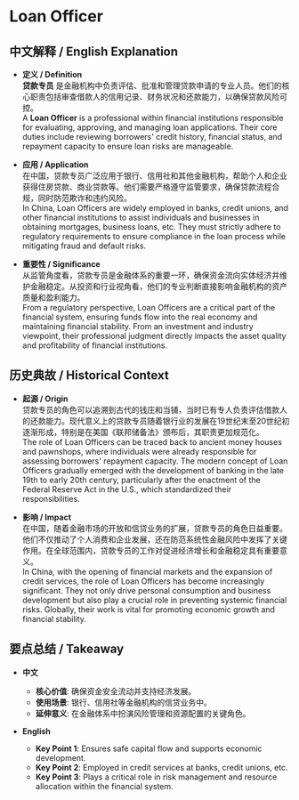# Loan Officer

## 中文解释 / English Explanation

* **定义 / Definition**  
  **贷款专员** 是金融机构中负责评估、批准和管理贷款申请的专业人员。他们的核心职责包括审查借款人的信用记录、财务状况和还款能力，以确保贷款风险可控。  
  A **Loan Officer** is a professional within financial institutions responsible for evaluating, approving, and managing loan applications. Their core duties include reviewing borrowers' credit history, financial status, and repayment capacity to ensure loan risks are manageable.

* **应用 / Application**  
  在中国，贷款专员广泛应用于银行、信用社和其他金融机构，帮助个人和企业获得住房贷款、商业贷款等。他们需要严格遵守监管要求，确保贷款流程合规，同时防范欺诈和违约风险。  
  In China, Loan Officers are widely employed in banks, credit unions, and other financial institutions to assist individuals and businesses in obtaining mortgages, business loans, etc. They must strictly adhere to regulatory requirements to ensure compliance in the loan process while mitigating fraud and default risks.

* **重要性 / Significance**  
  从监管角度看，贷款专员是金融体系的重要一环，确保资金流向实体经济并维护金融稳定。从投资和行业视角看，他们的专业判断直接影响金融机构的资产质量和盈利能力。  
  From a regulatory perspective, Loan Officers are a critical part of the financial system, ensuring funds flow into the real economy and maintaining financial stability. From an investment and industry viewpoint, their professional judgment directly impacts the asset quality and profitability of financial institutions.

## 历史典故 / Historical Context

* **起源 / Origin**  
  贷款专员的角色可以追溯到古代的钱庄和当铺，当时已有专人负责评估借款人的还款能力。现代意义上的贷款专员随着银行业的发展在19世纪末至20世纪初逐渐形成，特别是在美国《联邦储备法》颁布后，其职责更加规范化。  
  The role of Loan Officers can be traced back to ancient money houses and pawnshops, where individuals were already responsible for assessing borrowers' repayment capacity. The modern concept of Loan Officers gradually emerged with the development of banking in the late 19th to early 20th century, particularly after the enactment of the Federal Reserve Act in the U.S., which standardized their responsibilities.

* **影响 / Impact**  
  在中国，随着金融市场的开放和信贷业务的扩展，贷款专员的角色日益重要。他们不仅推动了个人消费和企业发展，还在防范系统性金融风险中发挥了关键作用。在全球范围内，贷款专员的工作对促进经济增长和金融稳定具有重要意义。  
  In China, with the opening of financial markets and the expansion of credit services, the role of Loan Officers has become increasingly significant. They not only drive personal consumption and business development but also play a crucial role in preventing systemic financial risks. Globally, their work is vital for promoting economic growth and financial stability.

## 要点总结 / Takeaway

* **中文**  
  - **核心价值**: 确保资金安全流动并支持经济发展。  
  - **使用场景**: 银行、信用社等金融机构的信贷业务中。  
  - **延伸意义**: 在金融体系中扮演风险管理和资源配置的关键角色。

* **English**  
  - **Key Point 1**: Ensures safe capital flow and supports economic development.  
  - **Key Point 2**: Employed in credit services at banks, credit unions, etc.  
  - **Key Point 3**: Plays a critical role in risk management and resource allocation within the financial system.